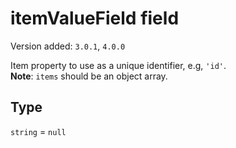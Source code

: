 # itemValueField field

Version added: `3.0.1`, `4.0.0`

Item property to use as a unique identifier, e.g, `'id'`.  
**Note**: `items` should be an object array.

## Type

`string` = `null`
